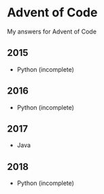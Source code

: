# Advent of Code

My answers for Advent of Code

## 2015

* Python (incomplete)

## 2016

* Python (incomplete)

## 2017

* Java

## 2018

* Python (incomplete)
